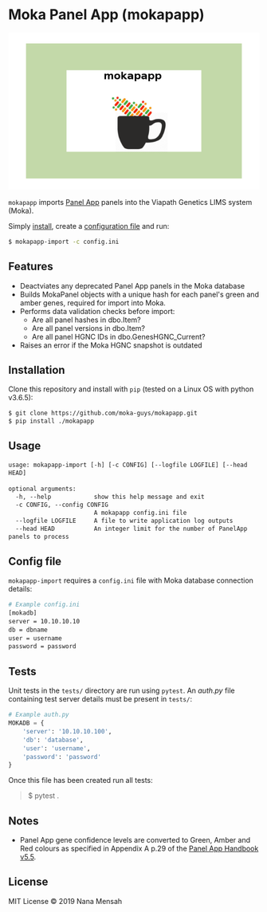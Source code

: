 # Moka Panel App (mokapapp)

![MokaPapp Logo](_assets/mokapapp.png)

`mokapapp` imports [Panel App](https://www.genomicsengland.co.uk/about-genomics-england/panelapp/) panels into the Viapath Genetics LIMS system (Moka).

Simply [install](#installation), create a [configuration file](#configuration-file) and run:

```bash
$ mokapapp-import -c config.ini
```

## Features

* Deactviates any deprecated Panel App panels in the Moka database
* Builds MokaPanel objects with a unique hash for each panel's green and amber genes, required for import into Moka.
* Performs data validation checks before import:
  * Are all panel hashes in dbo.Item?
  * Are all panel versions in dbo.Item?
  * Are all panel HGNC IDs in dbo.GenesHGNC_Current?
* Raises an error if the Moka HGNC snapshot is outdated

## Installation

Clone this repository and install with `pip` (tested on a Linux OS with python v3.6.5):

```
$ git clone https://github.com/moka-guys/mokapapp.git
$ pip install ./mokapapp
```

## Usage

```
usage: mokapapp-import [-h] [-c CONFIG] [--logfile LOGFILE] [--head HEAD]

optional arguments:
  -h, --help            show this help message and exit
  -c CONFIG, --config CONFIG
                        A mokapapp config.ini file
  --logfile LOGFILE     A file to write application log outputs
  --head HEAD           An integer limit for the number of PanelApp panels to process
```

## Config file

`mokapapp-import` requires a `config.ini` file with Moka database connection details:

```bash
# Example config.ini
[mokadb]
server = 10.10.10.10
db = dbname
user = username
password = password
```

## Tests

Unit tests in the `tests/` directory are run using `pytest`. An *auth.py* file containing test server details must be present in  `tests/`:
```python
# Example auth.py
MOKADB = {
    'server': '10.10.10.100',
    'db': 'database',
    'user': 'username',
    'password': 'password'
}
```

Once this file has been created run all tests:
> $ pytest .

## Notes

* Panel App gene confidence levels are converted to Green, Amber and Red colours as specified in Appendix A p.29 of the [Panel App Handbook v5.5](https://panelapp.genomicsengland.co.uk/media/files/PanelAppHandbookVersion55.pdf).

## License

MIT License © 2019 Nana Mensah